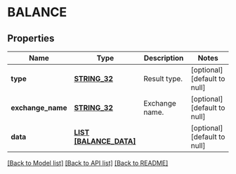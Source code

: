 # BALANCE

## Properties
Name | Type | Description | Notes
------------ | ------------- | ------------- | -------------
**type** | [**STRING_32**](STRING_32.md) | Result type. | [optional] [default to null]
**exchange_name** | [**STRING_32**](STRING_32.md) | Exchange name. | [optional] [default to null]
**data** | [**LIST [BALANCE_DATA]**](Balance_data.md) |  | [optional] [default to null]

[[Back to Model list]](../README.md#documentation-for-models) [[Back to API list]](../README.md#documentation-for-api-endpoints) [[Back to README]](../README.md)


